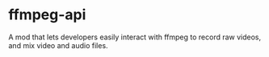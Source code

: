 # ffmpeg-api

A mod that lets developers easily interact with ffmpeg to record raw videos, and mix video and audio files.